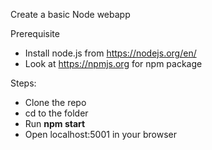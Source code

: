 Create a basic Node webapp

Prerequisite

- Install node.js from https://nodejs.org/en/
- Look at https://npmjs.org for npm package

Steps:

- Clone the repo
- cd to the folder
- Run **npm start**
- Open localhost:5001 in your browser
